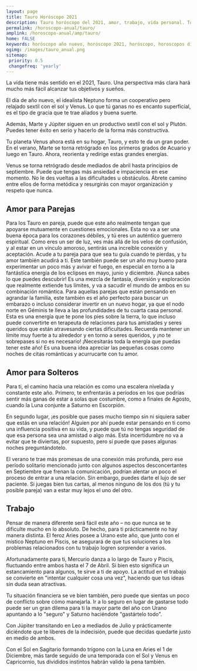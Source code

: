 ```yaml
---
layout: page
title: Tauro Horóscopo 2021 
description: Tauro horóscopo del 2021, amor, trabajo, vida personal. Todas las predicciones para Tauro 2021 gratis. Disfruta este año nuevo.
permalink: /horoscopo-anual/tauro/
amplink: /horoscopo-anual/amp/tauro/
home: FALSE
keywords: horóscopo año nuevo, horóscopo 2021, horóscopo, horoscopos diarios gratis del dia de hoy, horóscopo diario gratis,horóscopo ano nuevo 2021, horóscopo esperanza gracia, horoscopo Tauro 2021, horoscop, horóscopos gratis, horoscopo Tauro, horoscopo Tauro 2021 gratis, Tarot, Astrologia, Zodíaco, Tauro, horoscopo gratis,tarot en femenino,videncia gratuita,horoscopos gratuitos,horóscopos, astrologia,videncia gratis
ogimg: /images/tauro_anual.png
sitemap:
 priority: 0.5
 changefreq: 'yearly'
---
```





La vida tiene más sentido en el 2021, Tauro. Una perspectiva más clara hará mucho más fácil alcanzar tus objetivos y sueños.


El día de año nuevo, el idealista Neptuno forma un cooperativo pero relajado sextil con el sol y Venus. Lo que tú ganas no es encanto superficial, es el tipo de gracia que te trae aliados y buena suerte.   


Además, Marte y Júpiter siguen en un productivo sextil con el sol y Plutón. Puedes tener éxito en serio y hacerlo de la forma más constructiva.


Tu planeta Venus ahora está en su hogar, Tauro, y esto te da un gran poder. En el verano, Marte se torna retrógrado en los primeros grados de Acuario y luego en Tauro. Ahora, reorienta y redirige estas grandes energías.


Venus se torna retrógrado desde mediados de abril hasta principios de septiembre. Puede que tengas más ansiedad e impaciencia en ese momento. No le des vueltas a las dificultades u obstáculos. Ábrete camino entre ellos de forma metódica y resurgirás con mayor organización y respeto que nunca.

## Amor para Parejas

Para los Tauro en pareja, puede que este año realmente tengan que apoyarse mutuamente en cuestiones emocionales. Esta no va a ser una buena época para los corazones débiles, y tú eres un auténtico guerrero espiritual.
Como eres un ser de luz, ves más allá de los velos de confusión, y al estar en un vínculo amoroso, sentirás una increíble conexión y aceptación. Acude a tu pareja para que sea tu guía cuando te pierdas, y tu amor también acudirá a ti.
Este también puede ser un año muy bueno para experimentar un poco más y avivar el fuego, en especial en torno a la fantástica energía de los eclipses en mayo, junio y diciembre. ¡Nunca sabes lo que puedes descubrir! Es una mezcla de fantasía, diversión y exploración que realmente extiende tus límites, y va a sacudir el mundo de ambos en su combinación romántica.
Para aquellas parejas que están pensando en agrandar la familia, este también es el año perfecto para buscar un embarazo o incluso considerar invertir en un nuevo hogar, ya que el nodo norte en Géminis te lleva a las profundidades de tu cuarta casa personal. Esta es una energía que te pone los pies sobre la tierra, lo que incluso puede convertirte en terapeuta de relaciones para tus amistades y seres queridos que están atravesando ciertas dificultades.
Recuerda mantener un límite muy fuerte a tu alrededor y en torno a seres queridos, y ¡no te sobrepases si no es necesario! ¡Necesitarás toda la energía que puedas tener este año! Es una buena idea apreciar las pequeñas cosas como noches de citas románticas y acurrucarte con tu amor.

## Amor para Solteros

Para ti, el camino hacia una relación es como una escalera nivelada y constante este año. Primero, te enfrentarás a períodos en los que podrías sentir más ganas de estar a solas que costumbre, como a finales de Agosto, cuando la Luna conjunte a Saturno en Escorpión.


En segundo lugar, ¡es posible que pases mucho tiempo sin ni siquiera saber que estás en una relación! Alguien por ahí puede estar pensando en ti como una influencia positiva en su vida, y puede que tú no tengas seguridad de que esa persona sea una amistad o algo más. Esta incertidumbre no va a evitar que te diviertas, por supuesto, pero sí puede que pases algunas noches preguntándotelo.  


El verano te trae más promesas de una conexión más profunda, pero ese período solitario mencionado junto con algunos aspectos desconcertantes en Septiembre que frenan la comunicación, podrían alentar un poco el proceso de entrar a una  relación. Sin embargo, puedes darte el lujo de ser paciente. Si juegas bien tus cartas, al menos ninguno de los dos (tú y tu posible pareja) van a estar muy lejos el uno del otro.


## Trabajo

Pensar de manera diferente será fácil este año – no que nunca se te dificulte mucho en lo absoluto. De hecho, para ti prácticamente no hay manera distinta. El feroz Aries posee a Urano este año, que junto con el místico Neptuno en Piscis, se asegurará de que tus soluciones a los problemas relacionados con tu trabajo logren sorprender a varios.


Afortunadamente para ti, Mercurio danza a lo largo de Tauro y Piscis, fluctuando entre ambos hasta el 7 de Abril. Si bien esto significa un estancamiento para algunos, te sirve a ti de apoyo. La actitud en el trabajo se convierte en "intentar cualquier cosa una vez", haciendo que tus ideas sin duda sean atractivas.


Tu situación financiera se ve bien también, pero puede que sientas un poco de conflicto sobre cómo manejarla. Ir a lo seguro en lugar de gastarse todo puede ser un gran dilema para ti la mayor parte del año con Urano apuntando a lo "seguro" y Saturno haciéndote "gastártelo todo".


Con Júpiter transitando en Leo a mediados de Julio y prácticamente diciéndote que te liberes de la indecisión, puede que decidas quedarte justo en medio de ambos.


Con el Sol en Sagitario formando trígono con la Luna en Aries el 1 de Diciembre, más tarde seguido de una temporada con el Sol y Venus en Capricornio, tus divididos instintos habrán valido la pena también.

